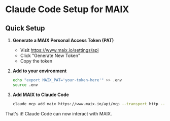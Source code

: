 # Claude Code Setup for MAIX

## Quick Setup

1. **Generate a MAIX Personal Access Token (PAT)**
   - Visit https://www.maix.io/settings/api
   - Click "Generate New Token"
   - Copy the token

2. **Add to your environment**
   ```bash
   echo "export MAIX_PAT='your-token-here'" >> .env
   source .env
   ```

3. **Add MAIX to Claude Code**
   ```bash
   claude mcp add maix https://www.maix.io/api/mcp --transport http --header "Authorization: Bearer ${MAIX_PAT}"
   ```

That's it! Claude Code can now interact with MAIX.